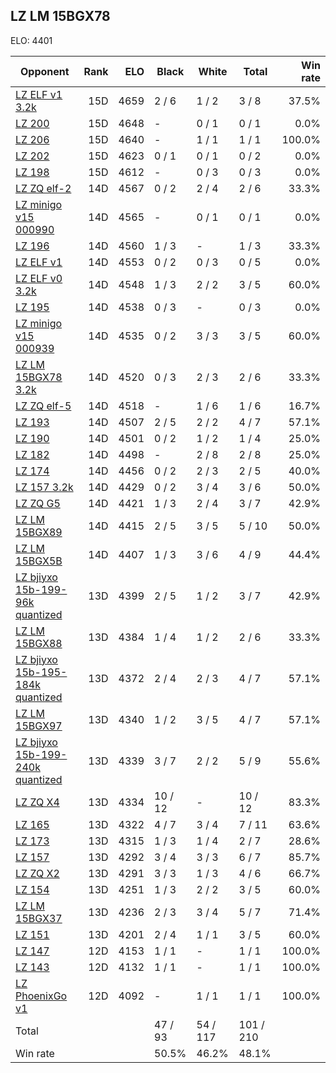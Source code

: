 ## LZ LM 15BGX78 ##

ELO: 4401

Opponent | Rank | ELO | Black | White | Total | Win rate
---------|-----:|----:|-------|-------|-------|-------:
[LZ ELF v1 3.2k](LZ%20ELF%20v1%203.2k.md) | 15D | 4659 | 2 / 6 | 1 / 2 | 3 / 8 | 37.5%
[LZ 200](LZ%20200.md) | 15D | 4648 | - | 0 / 1 | 0 / 1 | 0.0%
[LZ 206](LZ%20206.md) | 15D | 4640 | - | 1 / 1 | 1 / 1 | 100.0%
[LZ 202](LZ%20202.md) | 15D | 4623 | 0 / 1 | 0 / 1 | 0 / 2 | 0.0%
[LZ 198](LZ%20198.md) | 15D | 4612 | - | 0 / 3 | 0 / 3 | 0.0%
[LZ ZQ elf-2](LZ%20ZQ%20elf-2.md) | 14D | 4567 | 0 / 2 | 2 / 4 | 2 / 6 | 33.3%
[LZ minigo v15 000990](LZ%20minigo%20v15%20000990.md) | 14D | 4565 | - | 0 / 1 | 0 / 1 | 0.0%
[LZ 196](LZ%20196.md) | 14D | 4560 | 1 / 3 | - | 1 / 3 | 33.3%
[LZ ELF v1](LZ%20ELF%20v1.md) | 14D | 4553 | 0 / 2 | 0 / 3 | 0 / 5 | 0.0%
[LZ ELF v0 3.2k](LZ%20ELF%20v0%203.2k.md) | 14D | 4548 | 1 / 3 | 2 / 2 | 3 / 5 | 60.0%
[LZ 195](LZ%20195.md) | 14D | 4538 | 0 / 3 | - | 0 / 3 | 0.0%
[LZ minigo v15 000939](LZ%20minigo%20v15%20000939.md) | 14D | 4535 | 0 / 2 | 3 / 3 | 3 / 5 | 60.0%
[LZ LM 15BGX78 3.2k](LZ%20LM%2015BGX78%203.2k.md) | 14D | 4520 | 0 / 3 | 2 / 3 | 2 / 6 | 33.3%
[LZ ZQ elf-5](LZ%20ZQ%20elf-5.md) | 14D | 4518 | - | 1 / 6 | 1 / 6 | 16.7%
[LZ 193](LZ%20193.md) | 14D | 4507 | 2 / 5 | 2 / 2 | 4 / 7 | 57.1%
[LZ 190](LZ%20190.md) | 14D | 4501 | 0 / 2 | 1 / 2 | 1 / 4 | 25.0%
[LZ 182](LZ%20182.md) | 14D | 4498 | - | 2 / 8 | 2 / 8 | 25.0%
[LZ 174](LZ%20174.md) | 14D | 4456 | 0 / 2 | 2 / 3 | 2 / 5 | 40.0%
[LZ 157 3.2k](LZ%20157%203.2k.md) | 14D | 4429 | 0 / 2 | 3 / 4 | 3 / 6 | 50.0%
[LZ ZQ G5](LZ%20ZQ%20G5.md) | 14D | 4421 | 1 / 3 | 2 / 4 | 3 / 7 | 42.9%
[LZ LM 15BGX89](LZ%20LM%2015BGX89.md) | 14D | 4415 | 2 / 5 | 3 / 5 | 5 / 10 | 50.0%
[LZ LM 15BGX5B](LZ%20LM%2015BGX5B.md) | 14D | 4407 | 1 / 3 | 3 / 6 | 4 / 9 | 44.4%
[LZ bjiyxo 15b-199-96k quantized](LZ%20bjiyxo%2015b-199-96k%20quantized.md) | 13D | 4399 | 2 / 5 | 1 / 2 | 3 / 7 | 42.9%
[LZ LM 15BGX88](LZ%20LM%2015BGX88.md) | 13D | 4384 | 1 / 4 | 1 / 2 | 2 / 6 | 33.3%
[LZ bjiyxo 15b-195-184k quantized](LZ%20bjiyxo%2015b-195-184k%20quantized.md) | 13D | 4372 | 2 / 4 | 2 / 3 | 4 / 7 | 57.1%
[LZ LM 15BGX97](LZ%20LM%2015BGX97.md) | 13D | 4340 | 1 / 2 | 3 / 5 | 4 / 7 | 57.1%
[LZ bjiyxo 15b-199-240k quantized](LZ%20bjiyxo%2015b-199-240k%20quantized.md) | 13D | 4339 | 3 / 7 | 2 / 2 | 5 / 9 | 55.6%
[LZ ZQ X4](LZ%20ZQ%20X4.md) | 13D | 4334 | 10 / 12 | - | 10 / 12 | 83.3%
[LZ 165](LZ%20165.md) | 13D | 4322 | 4 / 7 | 3 / 4 | 7 / 11 | 63.6%
[LZ 173](LZ%20173.md) | 13D | 4315 | 1 / 3 | 1 / 4 | 2 / 7 | 28.6%
[LZ 157](LZ%20157.md) | 13D | 4292 | 3 / 4 | 3 / 3 | 6 / 7 | 85.7%
[LZ ZQ X2](LZ%20ZQ%20X2.md) | 13D | 4291 | 3 / 3 | 1 / 3 | 4 / 6 | 66.7%
[LZ 154](LZ%20154.md) | 13D | 4251 | 1 / 3 | 2 / 2 | 3 / 5 | 60.0%
[LZ LM 15BGX37](LZ%20LM%2015BGX37.md) | 13D | 4236 | 2 / 3 | 3 / 4 | 5 / 7 | 71.4%
[LZ 151](LZ%20151.md) | 13D | 4201 | 2 / 4 | 1 / 1 | 3 / 5 | 60.0%
[LZ 147](LZ%20147.md) | 12D | 4153 | 1 / 1 | - | 1 / 1 | 100.0%
[LZ 143](LZ%20143.md) | 12D | 4132 | 1 / 1 | - | 1 / 1 | 100.0%
[LZ PhoenixGo v1](LZ%20PhoenixGo%20v1.md) | 12D | 4092 | - | 1 / 1 | 1 / 1 | 100.0%
Total | | | 47 / 93 | 54 / 117 | 101 / 210 | 
Win rate| | | 50.5% | 46.2% | 48.1% | 
